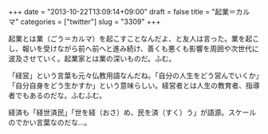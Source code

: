 +++
date = "2013-10-22T13:09:14+09:00"
draft = false
title = "起業＝カルマ"
categories = ["twitter"]
slug = "3309"
+++

起業とは業（ごう＝カルマ）を起こすことなんだよ、と友人は言った。業を起こし、報いを受けながら前へ前へと進み続け、善くも悪くも影響を周囲や次世代に波及させていく。起業家とは業の深いものだ。ふむ。

「経営」という言葉も元々仏教用語なんだね。「自分の人生をどう営んでいくか」「自分自身をどう生かすか」という意味らしい。経営者とは人生の教育者、指導者でもあるのだな。ふむふむ。

経済も「経世済民」「世を経（おさ）め、民を済（すく）う」が語源。スケールのでかい言葉なのだな…。
